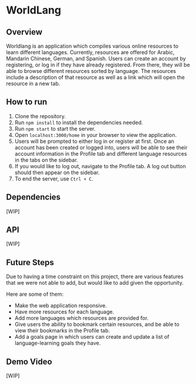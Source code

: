 # WorldLang

## Overview

Worldlang is an application which compiles various online resources to learn different languages. Currently, resources are offered for Arabic, Mandarin Chinese, German, and Spanish. Users can create an account by registering, or log in if they have already registered. From there, they will be able to browse different resources sorted by language. The resources include a description of that resource as well as a link which will open the resource in a new tab.

## How to run
1. Clone the repository.
2. Run `npm install` to install the dependencies needed.
3. Run `npm start` to start the server.
4. Open `localhost:3000/home` in your browser to view the application.
5. Users will be prompted to either log in or register at first. Once an account has been created or logged into, users will be able to see their account information in the Profile tab and different language resources in the tabs on the sidebar.
6. If you would like to log out, navigate to the Profile tab. A log out button should then appear on the sidebar.
7. To end the server, use `Ctrl + C`.

## Dependencies

[WIP]

## API 

[WIP]

## Future Steps

Due to having a time constraint on this project, there are various features that we were not able to add, but would like to add given the opportunity.

Here are some of them:
- Make the web application responsive.
- Have more resources for each language.
- Add more languages which resources are provided for.
- Give users the ability to bookmark certain resources, and be able to view their bookmarks in the Profile tab.
- Add a goals page in which users can create and update a list of language-learning goals they have.

## Demo Video

[WIP]
